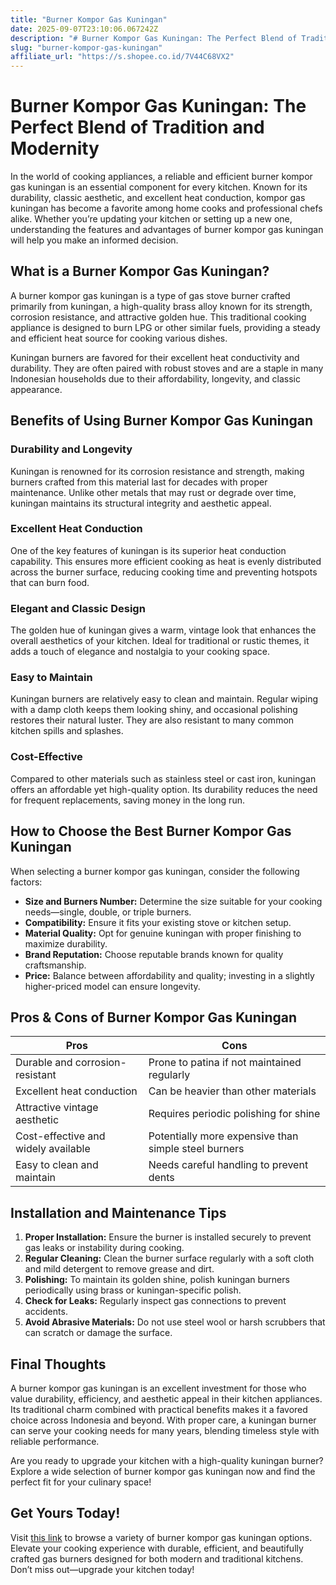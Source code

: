 ```yaml
---
title: "Burner Kompor Gas Kuningan"
date: 2025-09-07T23:10:06.067242Z
description: "# Burner Kompor Gas Kuningan: The Perfect Blend of Tradition and Modernity..."
slug: "burner-kompor-gas-kuningan"
affiliate_url: "https://s.shopee.co.id/7V44C68VX2"
---
```

# Burner Kompor Gas Kuningan: The Perfect Blend of Tradition and Modernity

In the world of cooking appliances, a reliable and efficient burner kompor gas kuningan is an essential component for every kitchen. Known for its durability, classic aesthetic, and excellent heat conduction, kompor gas kuningan has become a favorite among home cooks and professional chefs alike. Whether you’re updating your kitchen or setting up a new one, understanding the features and advantages of burner kompor gas kuningan will help you make an informed decision.

## What is a Burner Kompor Gas Kuningan?

A burner kompor gas kuningan is a type of gas stove burner crafted primarily from kuningan, a high-quality brass alloy known for its strength, corrosion resistance, and attractive golden hue. This traditional cooking appliance is designed to burn LPG or other similar fuels, providing a steady and efficient heat source for cooking various dishes.

Kuningan burners are favored for their excellent heat conductivity and durability. They are often paired with robust stoves and are a staple in many Indonesian households due to their affordability, longevity, and classic appearance.

## Benefits of Using Burner Kompor Gas Kuningan

### Durability and Longevity

Kuningan is renowned for its corrosion resistance and strength, making burners crafted from this material last for decades with proper maintenance. Unlike other metals that may rust or degrade over time, kuningan maintains its structural integrity and aesthetic appeal.

### Excellent Heat Conduction

One of the key features of kuningan is its superior heat conduction capability. This ensures more efficient cooking as heat is evenly distributed across the burner surface, reducing cooking time and preventing hotspots that can burn food.

### Elegant and Classic Design

The golden hue of kuningan gives a warm, vintage look that enhances the overall aesthetics of your kitchen. Ideal for traditional or rustic themes, it adds a touch of elegance and nostalgia to your cooking space.

### Easy to Maintain

Kuningan burners are relatively easy to clean and maintain. Regular wiping with a damp cloth keeps them looking shiny, and occasional polishing restores their natural luster. They are also resistant to many common kitchen spills and splashes.

### Cost-Effective

Compared to other materials such as stainless steel or cast iron, kuningan offers an affordable yet high-quality option. Its durability reduces the need for frequent replacements, saving money in the long run.

## How to Choose the Best Burner Kompor Gas Kuningan

When selecting a burner kompor gas kuningan, consider the following factors:

- **Size and Burners Number:** Determine the size suitable for your cooking needs—single, double, or triple burners.
- **Compatibility:** Ensure it fits your existing stove or kitchen setup.
- **Material Quality:** Opt for genuine kuningan with proper finishing to maximize durability.
- **Brand Reputation:** Choose reputable brands known for quality craftsmanship.
- **Price:** Balance between affordability and quality; investing in a slightly higher-priced model can ensure longevity.

## Pros & Cons of Burner Kompor Gas Kuningan

| Pros                                              | Cons                                              |
|---------------------------------------------------|---------------------------------------------------|
| Durable and corrosion-resistant                 | Prone to patina if not maintained regularly      |
| Excellent heat conduction                        | Can be heavier than other materials              |
| Attractive vintage aesthetic                     | Requires periodic polishing for shine          |
| Cost-effective and widely available             | Potentially more expensive than simple steel burners |
| Easy to clean and maintain                        | Needs careful handling to prevent dents        |

## Installation and Maintenance Tips

1. **Proper Installation:** Ensure the burner is installed securely to prevent gas leaks or instability during cooking.
2. **Regular Cleaning:** Clean the burner surface regularly with a soft cloth and mild detergent to remove grease and dirt.
3. **Polishing:** To maintain its golden shine, polish kuningan burners periodically using brass or kuningan-specific polish.
4. **Check for Leaks:** Regularly inspect gas connections to prevent accidents.
5. **Avoid Abrasive Materials:** Do not use steel wool or harsh scrubbers that can scratch or damage the surface.

## Final Thoughts

A burner kompor gas kuningan is an excellent investment for those who value durability, efficiency, and aesthetic appeal in their kitchen appliances. Its traditional charm combined with practical benefits makes it a favored choice across Indonesia and beyond. With proper care, a kuningan burner can serve your cooking needs for many years, blending timeless style with reliable performance.

Are you ready to upgrade your kitchen with a high-quality kuningan burner? Explore a wide selection of burner kompor gas kuningan now and find the perfect fit for your culinary space!

## Get Yours Today!

Visit [this link](https://s.shopee.co.id/7V44C68VX2) to browse a variety of burner kompor gas kuningan options. Elevate your cooking experience with durable, efficient, and beautifully crafted gas burners designed for both modern and traditional kitchens. Don’t miss out—upgrade your kitchen today!